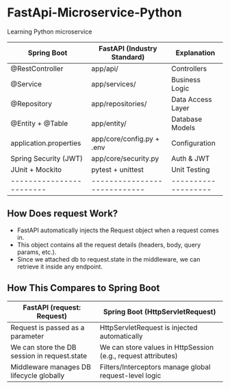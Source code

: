 # FastApi-Microservice-Python

Learning Python microservice

| Spring Boot              | FastAPI (Industry Standard)  | Explanation         |
| ------------------------ | ---------------------------- | ------------------- |
| @RestController          | app/api/                     | Controllers         |
| @Service                 | app/services/                | Business Logic      |
| @Repository              | app/repositories/            | Data Access Layer   |
| @Entity + @Table         | app/entity/                  | Database Models     |
| application.properties   | app/core/config.py + .env    | Configuration       |
| Spring Security (JWT)    | app/core/security.py         | Auth & JWT          |
| JUnit + Mockito          | pytest + unittest            | Unit Testing        |
| ------------------------ | ---------------------------- | ------------------- |

## How Does request Work?

- FastAPI automatically injects the Request object when a request comes in.
- This object contains all the request details (headers, body, query params, etc.).
- Since we attached db to request.state in the middleware, we can retrieve it inside any endpoint.

## How This Compares to Spring Boot

| FastAPI (request: Request)                   | Spring Boot (HttpServletRequest)                              |
| -------------------------------------------- | ------------------------------------------------------------- |
| Request is passed as a parameter             | HttpServletRequest is injected automatically                  |
| We can store the DB session in request.state | We can store values in HttpSession (e.g., request attributes) |
| Middleware manages DB lifecycle globally     | Filters/Interceptors manage global request-level logic        |
